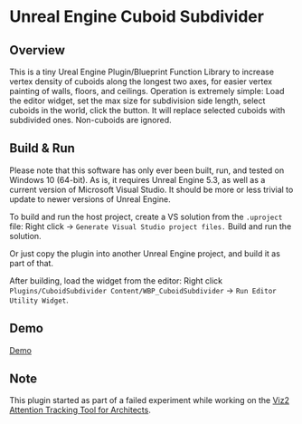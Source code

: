 # Unreal Engine Cuboid Subdivider

## Overview

This is a tiny Ureal Engine Plugin/Blueprint Function Library to increase vertex density of cuboids along the longest two axes, for easier vertex painting of walls, floors, and ceilings.
Operation is extremely simple: Load the editor widget, set the max size for subdivision side length, select cuboids in the world, click the button. It will replace selected cuboids with subdivided ones. Non-cuboids are ignored.

## Build & Run

Please note that this software has only ever been built, run, and tested on Windows 10 (64-bit).
As is, it requires Unreal Engine 5.3, as well as a current version of Microsoft Visual Studio. It should be more or less trivial to update to newer versions of Unreal Engine.

To build and run the host project, create a VS solution from the `.uproject` file: Right click -> `Generate Visual Studio project files.`
Build and run the solution.

Or just copy the plugin into another Unreal Engine project, and build it as part of that.

After building, load the widget from the editor: Right click `Plugins/CuboidSubdivider Content/WBP_CuboidSubdivider` -> `Run Editor Utility Widget`.

## Demo

[Demo](https://youtu.be/fS0Md-9VCQU)

## Note

This plugin started as part of a failed experiment while working on the [Viz2 Attention Tracking Tool for Architects](https://github.com/sc0000/viz2-attention-tracking).
